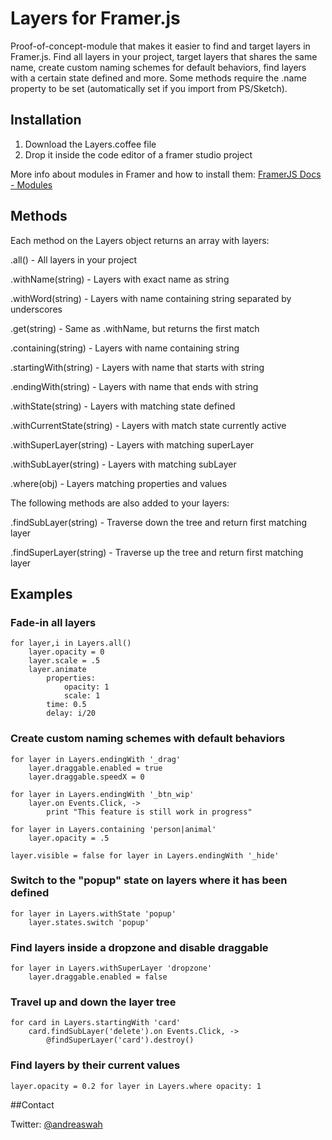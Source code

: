 # Layers for Framer.js

Proof-of-concept-module that makes it easier to find and target layers in Framer.js. Find all layers in your project, target layers that shares the same name, create custom naming schemes for default behaviors, find layers with a certain state defined and more.
Some methods require the .name property to be set (automatically set if you import from PS/Sketch).

## Installation

1. Download the Layers.coffee file
2. Drop it inside the code editor of a framer studio project


More info about modules in Framer and how to install them: [FramerJS Docs - Modules](http://framerjs.com/docs/#modules)


## Methods

Each method on the Layers object returns an array with layers:

.all() - All layers in your project

.withName(string) - Layers with exact name as string

.withWord(string) - Layers with name containing string separated by underscores

.get(string) - Same as .withName, but returns the first match

.containing(string) - Layers with name containing string

.startingWith(string) - Layers with name that starts with string

.endingWith(string) - Layers with name that ends with string

.withState(string) - Layers with matching state defined

.withCurrentState(string) - Layers with match state currently active

.withSuperLayer(string) - Layers with matching superLayer

.withSubLayer(string) - Layers with matching subLayer

.where(obj) - Layers matching properties and values

The following methods are also added to your layers:

.findSubLayer(string) - Traverse down the tree and return first matching layer

.findSuperLayer(string) - Traverse up the tree and return first matching layer

## Examples

### Fade-in all layers 
	for layer,i in Layers.all()
		layer.opacity = 0
		layer.scale = .5
		layer.animate
			properties:
				opacity: 1
				scale: 1
			time: 0.5
			delay: i/20
		
### Create custom naming schemes with default behaviors
	for layer in Layers.endingWith '_drag'
		layer.draggable.enabled = true 
		layer.draggable.speedX = 0

	for layer in Layers.endingWith '_btn_wip'
		layer.on Events.Click, -> 
			print "This feature is still work in progress"

	for layer in Layers.containing 'person|animal'
		layer.opacity = .5
		
	layer.visible = false for layer in Layers.endingWith '_hide'

### Switch to the "popup" state on layers where it has been defined
	for layer in Layers.withState 'popup'
		layer.states.switch 'popup'

### Find layers inside a dropzone and disable draggable
	for layer in Layers.withSuperLayer 'dropzone'
		layer.draggable.enabled = false

### Travel up and down the layer tree 
	for card in Layers.startingWith 'card'
		card.findSubLayer('delete').on Events.Click, ->
			@findSuperLayer('card').destroy()

### Find layers by their current values
	layer.opacity = 0.2 for layer in Layers.where opacity: 1


##Contact

Twitter: [@andreaswah](http://twitter.com/andreaswah)
